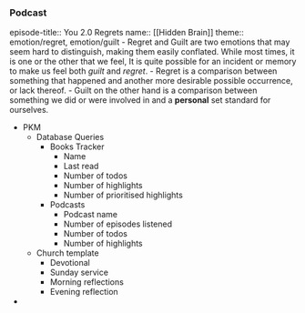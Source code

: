 ### Podcast
episode-title:: You 2.0 Regrets
name:: [[Hidden Brain]]
theme:: emotion/regret, emotion/guilt
	- Regret and Guilt are two emotions that may seem hard to distinguish, making them easily conflated. While most times, it is one or the other that we feel, It is quite possible for an incident or memory to make us feel both *guilt* and *regret*.
	- Regret is a comparison between something that happened and another more desirable possible occurrence, or lack thereof.
	- Guilt on the other hand is a comparison between something we did or were involved in and a **personal** set standard for ourselves.
- PKM
	- Database Queries
		- Books Tracker
			- Name
			- Last read
			- Number of todos
			- Number of highlights
			- Number of prioritised highlights
		- Podcasts
			- Podcast name
			- Number of episodes listened
			- Number of todos
			- Number of highlights
	- Church template
		- Devotional
		- Sunday service
		- Morning reflections
		- Evening reflection
-